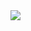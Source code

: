 <img src="http://yuml.me/diagram/scruffy/class/[Customer]<>1->*[Order], [Customer]-[note: Aggregate Root{bg:cornsilk}]" >
